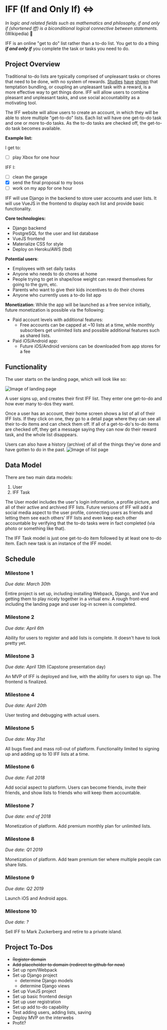 # IFF (If and Only If) ⇔

_In logic and related fields such as mathematics and philosophy, if and only if (shortened iff) is a biconditional logical connective between statements._ (Wikipedia) :metal:

IFF is an online "get to do" list rather than a to-do list. You get to do a thing _**if and only if**_ you complete the task or tasks you need to do.

## Project Overview

Traditional to-do lists are typically comprised of unpleasant tasks or chores that need to be done, with no system of rewards. [Studies](https://lifehacker.com/beat-procrastination-with-temptation-bundling-1781175382) [have](http://opim.wharton.upenn.edu/~kmilkman/2013_Mgmt_Sci.pdf) [shown](http://www.bbc.com/capital/story/20170927-a-unique-way-to-get-work-done) that temptation bundling, or coupling an unpleasant task with a reward, is a more effective way to get things done. IFF will allow users to combine pleasant and unpleasant tasks, and use social accountability as a motivating tool.

The IFF website will allow users to create an account, in which they will be able to store multiple "get-to-do" lists. Each list will have one get-to-do task and one or more to-do tasks. As the to-do tasks are checked off, the get-to-do task becomes available.

**Example list:**

I get to: 
- [ ] play Xbox for one hour

IFF I: 
- [ ] clean the garage
- [x] send the final proposal to my boss
- [ ] work on my app for one hour

IFF will use Django in the backend to store user accounts and user lists. It will use VueJS in the frontend to display each list and provide basic functionality.

**Core technologies:**
- Django backend
- PostgreSQL for the user and list database
- VueJS frontend
- Materialize CSS for style
- Deploy on Heroku/AWS (tbd)

**Potential users**:

- Employees with set daily tasks
- Anyone who needs to do chores at home
- People trying to get in shape/lose weight can reward themselves for going to the gym, etc.
- Parents who want to give their kids incentives to do their chores
- Anyone who currently uses a to-do list app

**Monetization**: While the app will be launched as a free service initially, future monetization is possible via the following:

- Paid account levels with additional features: 
    - Free accounts can be capped at ~10 lists at a time, while monthly subscribers get unlimited lists and possible additional features such as shared lists.
- Paid iOS/Android app:
    - Future iOS/Android versions can be downloaded from app stores for a fee
    
## Functionality
The user starts on the landing page, which will look like so:

![Image of landing page](https://raw.githubusercontent.com/PdxCodeGuild/20180116-FullStack-Day/32fb93dacbb08965f67cddb6c3ed06fc6ba41625/Code/Anna/Capstone/mockup/img/Screen%20Shot%202018-03-21%20at%2015.33.26.png)

A user signs up, and creates their first IFF list. They enter one get-to-do and how ever many to-dos they want.

Once a user has an account, their home screen shows a list of all of their IFF lists. If they click on one, they go to a detail page where they can see all their to-do items and can check them off. If all of a get-to-do's to-do items are checked off, they get a message saying they can now do their reward task, and the whole list disappears.

Users can also have a history (archive) of all of the things they've done and have gotten to do in the past.
![Image of list page](https://raw.githubusercontent.com/PdxCodeGuild/20180116-FullStack-Day/master/Code/Anna/Capstone/Capstone%20mockup%20and%20proposal/img/Screen%20Shot%202018-03-22%20at%2013.02.46.png)

## Data Model

There are two main data models:
1. User
2. IFF Task

The User model includes the user's login information, a profile picture, and all of their active and archived IFF lists. Future versions of IFF will add a social media aspect to the user profile, connecting users as friends and letting them see each others' IFF lists and even keep each other accountable by verifying that the to-do tasks were in fact completed (via photo or something like that).

The IFF Task model is just one get-to-do item followed by at least one to-do item. Each new task is an instance of the IFF model.

## Schedule

### Milestone 1
_Due date: March 30th_

Entire project is set up, including installing Webpack, Django, and Vue and getting them to play nicely together in a virtual env. A rough front-end including the landing page and user log-in screen is completed.
### Milestone 2
_Due date: April 6th_

Ability for users to register and add lists is complete. It doesn't have to look pretty yet.
### Milestone 3
_Due date: April 13th_ (Capstone presentation day)

An MVP of IFF is deployed and live, with the ability for users to sign up. The frontend is finalized.
### Milestone 4
_Due date: April 20th_

User testing and debugging with actual users.
### Milestone 5
_Due date: May 31st_

All bugs fixed and mass roll-out of platform. Functionality limited to signing up and adding up to 10 IFF lists at a time.
### Milestone 6
_Due date: Fall 2018_

Add social aspect to platform. Users can become friends, invite their friends, and show lists to friends who will keep them accountable.
### Milestone 7
_Due date: end of 2018_

Monetization of platform. Add premium monthly plan for unlimited lists.
### Milestone 8
_Due date: Q1 2019_

Monetization of platform. Add team premium tier where multiple people can share lists.
### Milestone 9
_Due date: Q2 2019_

Launch iOS and Android apps.
### Milestone 10
_Due date: ?_

Sell IFF to Mark Zuckerberg and retire to a private island.

## Project To-Dos

- ~~Register domain~~
- ~~Add placeholder to domain (redirect to github for now)~~
- Set up npm/Webpack
- Set up Django project
    - determine Django models
    - determine Django views
- Set up VueJS project
- Set up basic frontend design
- Set up user registration
- Set up add to-do capability
- Test adding users, adding lists, saving
- Deploy MVP on the interwebs
- Profit?
